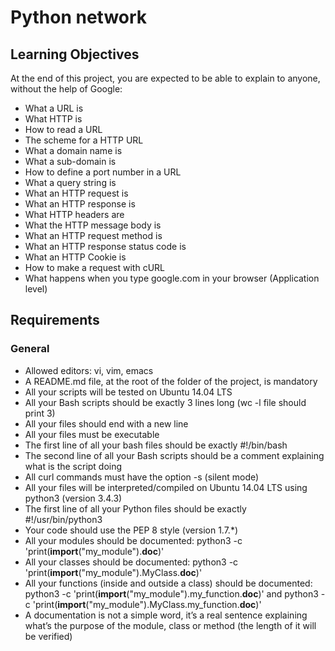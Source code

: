 # Python network
## Learning Objectives
At the end of this project, you are expected to be able to explain to anyone, without the help of Google:
* What a URL is
* What HTTP is
* How to read a URL
* The scheme for a HTTP URL
* What a domain name is
* What a sub-domain is
* How to define a port number in a URL
* What a query string is
* What an HTTP request is
* What an HTTP response is
* What HTTP headers are
* What the HTTP message body is
* What an HTTP request method is
* What an HTTP response status code is
* What an HTTP Cookie is
* How to make a request with cURL
* What happens when you type google.com in your browser (Application level)
## Requirements
### General
* Allowed editors: vi, vim, emacs
* A README.md file, at the root of the folder of the project, is mandatory
* All your scripts will be tested on Ubuntu 14.04 LTS
* All your Bash scripts should be exactly 3 lines long (wc -l file should print 3)
* All your files should end with a new line
* All your files must be executable
* The first line of all your bash files should be exactly #!/bin/bash
* The second line of all your Bash scripts should be a comment explaining what is the script doing
* All curl commands must have the option -s (silent mode)
* All your files will be interpreted/compiled on Ubuntu 14.04 LTS using python3 (version 3.4.3)
* The first line of all your Python files should be exactly #!/usr/bin/python3
* Your code should use the PEP 8 style (version 1.7.*)
* All your modules should be documented: python3 -c 'print(__import__("my_module").__doc__)'
* All your classes should be documented: python3 -c 'print(__import__("my_module").MyClass.__doc__)'
* All your functions (inside and outside a class) should be documented: python3 -c 'print(__import__("my_module").my_function.__doc__)' and python3 -c 'print(__import__("my_module").MyClass.my_function.__doc__)'
* A documentation is not a simple word, it’s a real sentence explaining what’s the purpose of the module, class or method (the length of it will be verified)